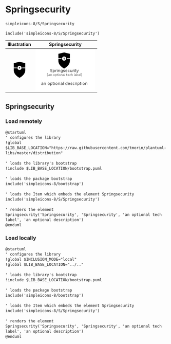# Springsecurity


```text
simpleicons-8/S/Springsecurity
```

```text
include('simpleicons-8/S/Springsecurity')
```



| Illustration | Springsecurity |
| :---: | :---: |
| ![illustration for Illustration](../../simpleicons-8/S/Springsecurity.png) | ![illustration for Springsecurity](../../simpleicons-8/S/Springsecurity.Local.png) |




## Springsecurity

### Load remotely
```plantuml
@startuml
' configures the library
!global $LIB_BASE_LOCATION="https://raw.githubusercontent.com/tmorin/plantuml-libs/master/distribution"

' loads the library's bootstrap
!include $LIB_BASE_LOCATION/bootstrap.puml

' loads the package bootstrap
include('simpleicons-8/bootstrap')

' loads the Item which embeds the element Springsecurity
include('simpleicons-8/S/Springsecurity')

' renders the element
Springsecurity('Springsecurity', 'Springsecurity', 'an optional tech label', 'an optional description')
@enduml
```

### Load locally
```plantuml
@startuml
' configures the library
!global $INCLUSION_MODE="local"
!global $LIB_BASE_LOCATION="../.."

' loads the library's bootstrap
!include $LIB_BASE_LOCATION/bootstrap.puml

' loads the package bootstrap
include('simpleicons-8/bootstrap')

' loads the Item which embeds the element Springsecurity
include('simpleicons-8/S/Springsecurity')

' renders the element
Springsecurity('Springsecurity', 'Springsecurity', 'an optional tech label', 'an optional description')
@enduml
```

